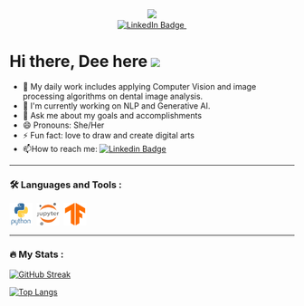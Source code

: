 <div id="header" align="center">
  <img src="https://media.giphy.com/media/HQHwvSBSy7s0AXOlWt/giphy.gif" width="250"/>
</div>
<div id="badges" align="center">
  <a href="www.linkedin.com/in/deekshitha-dp">
    <img src="https://img.shields.io/badge/LinkedIn-blue?style=for-the-badge&logo=linkedin&logoColor=white" alt="LinkedIn Badge"/>
  </a>
  <img src="https://komarev.com/ghpvc/?username=Deekshitha&style=flat-square&color=blue" alt=""/>
</div>
<!---
<div id="badges">
  <img src="https://komarev.com/ghpvc/?username=Deekshitha&style=flat-square&color=blue" alt=""/>
</div> 
--->

<h1>
  Hi there, Dee here
  <img src="https://media.giphy.com/media/hvRJCLFzcasrR4ia7z/giphy.gif" width="30px"/>
</h1>



<!--**DeekshithaDPrakash/DeekshithaDPrakash** is a ✨ _special_ ✨ repository because its `README.md` (this file) appears on your GitHub profile.-->


- :telescope: My daily work includes applying Computer Vision and image processing algorithms on dental image analysis.
- :seedling: I'm currently working on NLP and Generative AI.<!--- 👯 I’m looking to collaborate on ...-->
- 💬 Ask me about my goals and accomplishments
- 😄 Pronouns: She/Her
- ⚡ Fun fact: love to draw and create digital arts
- :mailbox:How to reach me: [![Linkedin Badge](https://img.shields.io/badge/LinkedIn-blue?style=for-the-badge&logo=linkedin&logoColor=white)](www.linkedin.com/in/deekshitha-dp)

---

### :hammer_and_wrench: Languages and Tools :
<div>
  <img src="https://github.com/devicons/devicon/blob/master/icons/python/python-original-wordmark.svg" title="Python" alt="Python" width="40" height="40"/>&nbsp;
  <img src="https://github.com/devicons/devicon/blob/master/icons/jupyter/jupyter-original-wordmark.svg" title="Jupyter" alt="Jupyter" width="40" height="40"/>&nbsp;
  <img src="https://github.com/devicons/devicon/blob/master/icons/tensorflow/tensorflow-original.svg" title="Tensorflow" alt="Tensorflow" width="40" height="40"/>
</div>

---

### :fire: My Stats :
[![GitHub Streak](http://github-readme-streak-stats.herokuapp.com?user=DeekshithaDPrakash&theme=dark&background=000000)](https://git.io/streak-stats)

[![Top Langs](https://github-readme-stats.vercel.app/api/top-langs/?username=DeekshithaDPrakash&layout=compact&theme=vision-friendly-dark)](https://github.com/anuraghazra/github-readme-stats)

